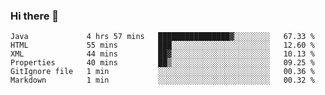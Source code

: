 ### Hi there 👋

<!--START_SECTION:waka-->

```text
Java             4 hrs 57 mins   ████████████████▓░░░░░░░░   67.33 %
HTML             55 mins         ███░░░░░░░░░░░░░░░░░░░░░░   12.60 %
XML              44 mins         ██▓░░░░░░░░░░░░░░░░░░░░░░   10.13 %
Properties       40 mins         ██▒░░░░░░░░░░░░░░░░░░░░░░   09.25 %
GitIgnore file   1 min           ░░░░░░░░░░░░░░░░░░░░░░░░░   00.36 %
Markdown         1 min           ░░░░░░░░░░░░░░░░░░░░░░░░░   00.32 %
```

<!--END_SECTION:waka-->


<!--
**AnkelMauCastillo/AnkelMauCastillo** is a ✨ _special_ ✨ repository because its `README.md` (this file) appears on your GitHub profile.

Here are some ideas to get you started:

- 🔭 I’m currently working on ...
- 🌱 I’m currently learning ...
- 👯 I’m looking to collaborate on ...
- 🤔 I’m looking for help with ...
- 💬 Ask me about ...
- 📫 How to reach me: ...
- 😄 Pronouns: ...
- ⚡ Fun fact: ...
-->
